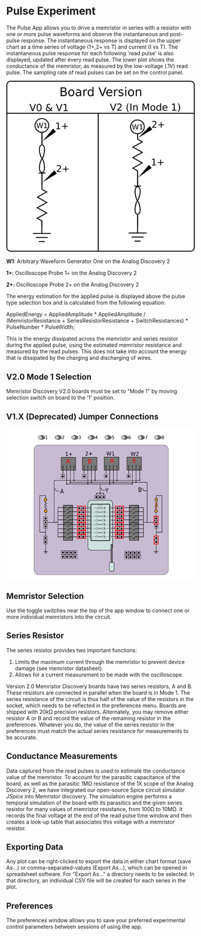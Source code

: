 # Pulse Experiment

The Pulse App allows you to drive a memristor in series with a resistor with one or more pulse waveforms and observe the instantaneous and post-pulse response. The instantaneous response is displayed on the upper chart as a time series of voltage (1+,2+ vs T) and current (I vs T). The instantaneous pulse response for each following 'read pulse' is also displayed, updated after every read pulse. The lower plot shows the conductance of the memristor, as measured by the low-voltage (.1V) read pulse. The sampling rate of read pulses can be set on the control panel. 

![](_img/BasicCircuit.png)

**W1**: Arbitrary Waveform Generator One on the Analog Discovery 2

**1+**: Oscilloscope Probe 1+ on the Analog Discovery 2

**2+**: Oscilloscope Probe 2+ on the Analog Discovery 2


The energy estimation for the applied pulse is displayed above the pulse type selection box and is calculated from the following equation: 

AppliedEnergy = AppliedAmplitude * AppliedAmplitude / (MemristorResistance + SeriesResistorResistance + SwitchResistances) * PulseNumber * PulseWidth;

This is the energy dissipated across the memristor and series resistor during the applied pulse, using the estimated memristor resistance and measured by the read pulses. This does not take into account the energy that is dissipated by the charging and discharging of wires.


## V2.0 Mode 1 Selection

Memristor Discovery V2.0 boards must be set to "Mode 1" by moving selection switch on board to the '1' position. 

## V1.X (Deprecated) Jumper Connections

![](_img/HysteresisV1Board.png)

## Memristor Selection

Use the toggle switches near the top of the app window to connect one or more individual memristors into the circuit. 

## Series Resistor

The series resistor provides two important functions:

1.  Limits the maximum current through the memristor to prevent device damage (see memristor datasheet).
2.  Allows for a current measurement to be made with the oscilloscope.

Version 2.0 Memristor Discovery boards have two series resistors, A and B. These resistors are connected in parallel when the board is in Mode 1. The series resistance of the circuit is thus half of the value of the resistors in the socket, which needs to be reflected in the preferences menu. Boards are shipped with 20kΩ precision resistors. Alternately, you may remove either resistor A or B and record the value of the remaining resistor in the preferences. Whatever you do, the value of the series resistor in the preferences must match the actual series resistance for measurements to be accurate.


## Conductance Measurements

Data captured from the read pulses is used to estimate the conductance value of the memristor. To account for the parasitic capacitance of the board, as well as the parasitic 1MΩ resistance of the 1X scope of the Analog Discovery 2, we have integrated our open-source Spice circuit simulator *JSpice* into Memristor discovery. The simulation engine performs a temporal simulation of the board with its parasitics and the given series resistor for many values of memristor resistance, from 100Ω to 10MΩ. It records the final voltage at the end of the read pulse time window and then creates a look-up table that associates this voltage with a memristor resistor. 


## Exporting Data

Any plot can be right-clicked to export the data in either chart format (save As...) or comma-separated-values (Export As...), which can be opened in spreadsheet software. For "Export As..." a directory needs to be selected. In that directory, an individual CSV file will be created for each series in the plot.

## Preferences

The preferences window allows you to save your preferred experimental control parameters between sessions of using the app.